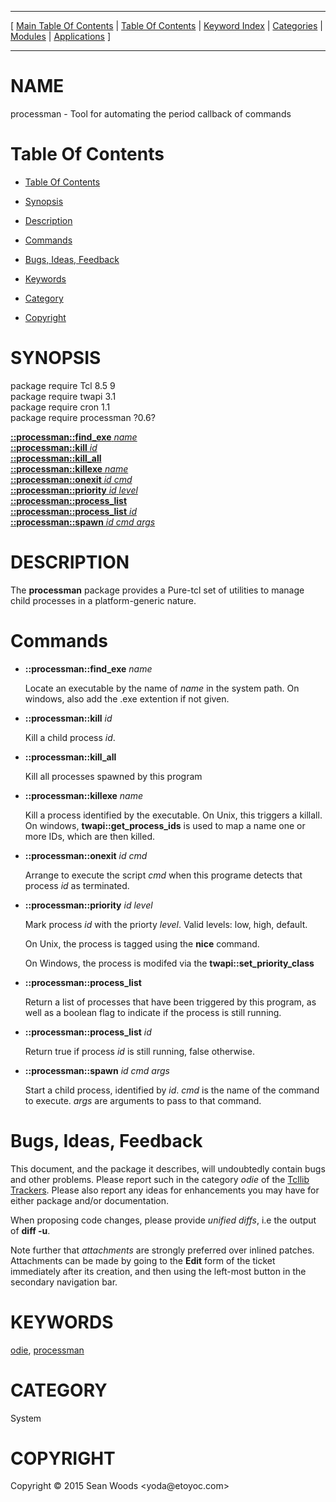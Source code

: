 
[//000000001]: # (processman \- processman)
[//000000002]: # (Generated from file 'processman\.man' by tcllib/doctools with format 'markdown')
[//000000003]: # (Copyright &copy; 2015 Sean Woods <yoda@etoyoc\.com>)
[//000000004]: # (processman\(n\) 0\.6 tcllib "processman")

<hr> [ <a href="../../../../toc.md">Main Table Of Contents</a> &#124; <a
href="../../../toc.md">Table Of Contents</a> &#124; <a
href="../../../../index.md">Keyword Index</a> &#124; <a
href="../../../../toc0.md">Categories</a> &#124; <a
href="../../../../toc1.md">Modules</a> &#124; <a
href="../../../../toc2.md">Applications</a> ] <hr>

# NAME

processman \- Tool for automating the period callback of commands

# <a name='toc'></a>Table Of Contents

  - [Table Of Contents](#toc)

  - [Synopsis](#synopsis)

  - [Description](#section1)

  - [Commands](#section2)

  - [Bugs, Ideas, Feedback](#section3)

  - [Keywords](#keywords)

  - [Category](#category)

  - [Copyright](#copyright)

# <a name='synopsis'></a>SYNOPSIS

package require Tcl 8\.5 9  
package require twapi 3\.1  
package require cron 1\.1  
package require processman ?0\.6?  

[__::processman::find\_exe__ *name*](#1)  
[__::processman::kill__ *id*](#2)  
[__::processman::kill\_all__](#3)  
[__::processman::killexe__ *name*](#4)  
[__::processman::onexit__ *id* *cmd*](#5)  
[__::processman::priority__ *id* *level*](#6)  
[__::processman::process\_list__](#7)  
[__::processman::process\_list__ *id*](#8)  
[__::processman::spawn__ *id* *cmd* *args*](#9)  

# <a name='description'></a>DESCRIPTION

The __processman__ package provides a Pure\-tcl set of utilities to manage
child processes in a platform\-generic nature\.

# <a name='section2'></a>Commands

  - <a name='1'></a>__::processman::find\_exe__ *name*

    Locate an executable by the name of *name* in the system path\. On windows,
    also add the \.exe extention if not given\.

  - <a name='2'></a>__::processman::kill__ *id*

    Kill a child process *id*\.

  - <a name='3'></a>__::processman::kill\_all__

    Kill all processes spawned by this program

  - <a name='4'></a>__::processman::killexe__ *name*

    Kill a process identified by the executable\. On Unix, this triggers a
    killall\. On windows, __twapi::get\_process\_ids__ is used to map a name
    one or more IDs, which are then killed\.

  - <a name='5'></a>__::processman::onexit__ *id* *cmd*

    Arrange to execute the script *cmd* when this programe detects that
    process *id* as terminated\.

  - <a name='6'></a>__::processman::priority__ *id* *level*

    Mark process *id* with the priorty *level*\. Valid levels: low, high,
    default\.

    On Unix, the process is tagged using the __nice__ command\.

    On Windows, the process is modifed via the __twapi::set\_priority\_class__

  - <a name='7'></a>__::processman::process\_list__

    Return a list of processes that have been triggered by this program, as well
    as a boolean flag to indicate if the process is still running\.

  - <a name='8'></a>__::processman::process\_list__ *id*

    Return true if process *id* is still running, false otherwise\.

  - <a name='9'></a>__::processman::spawn__ *id* *cmd* *args*

    Start a child process, identified by *id*\. *cmd* is the name of the
    command to execute\. *args* are arguments to pass to that command\.

# <a name='section3'></a>Bugs, Ideas, Feedback

This document, and the package it describes, will undoubtedly contain bugs and
other problems\. Please report such in the category *odie* of the [Tcllib
Trackers](http://core\.tcl\.tk/tcllib/reportlist)\. Please also report any ideas
for enhancements you may have for either package and/or documentation\.

When proposing code changes, please provide *unified diffs*, i\.e the output of
__diff \-u__\.

Note further that *attachments* are strongly preferred over inlined patches\.
Attachments can be made by going to the __Edit__ form of the ticket
immediately after its creation, and then using the left\-most button in the
secondary navigation bar\.

# <a name='keywords'></a>KEYWORDS

[odie](\.\./\.\./\.\./\.\./index\.md\#odie),
[processman](\.\./\.\./\.\./\.\./index\.md\#processman)

# <a name='category'></a>CATEGORY

System

# <a name='copyright'></a>COPYRIGHT

Copyright &copy; 2015 Sean Woods <yoda@etoyoc\.com>
